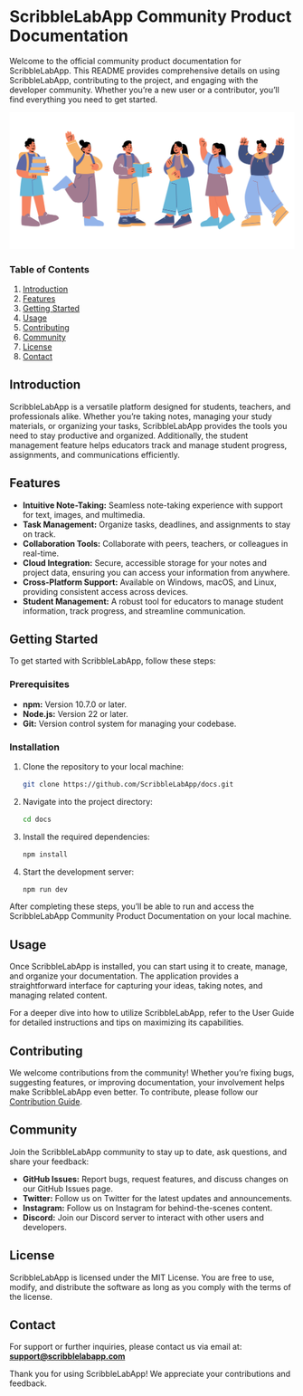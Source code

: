 
# ScribbleLabApp Community Product Documentation

Welcome to the official community product documentation for ScribbleLabApp. This README provides comprehensive details on using ScribbleLabApp, contributing to the project, and engaging with the developer community. Whether you’re a new user or a contributor, you’ll find everything you need to get started.

![An illustration showing successful students](.github/assets/people.png)

### Table of Contents

1.	[Introduction](#introduction)
2.	[Features](#features)
3.	[Getting Started](#getting-started)
4.	[Usage](#usage)
5.	[Contributing](#contributing)
6.	[Community](#community)
7.	[License](#license)
8.	[Contact](#contact)

## Introduction

ScribbleLabApp is a versatile platform designed for students, teachers, and professionals alike. Whether you’re taking notes, managing your study materials, or organizing your tasks, ScribbleLabApp provides the tools you need to stay productive and organized. Additionally, the student management feature helps educators track and manage student progress, assignments, and communications efficiently.

## Features

- **Intuitive Note-Taking:** Seamless note-taking experience with support for text, images, and multimedia.
- **Task Management:** Organize tasks, deadlines, and assignments to stay on track.
- **Collaboration Tools:** Collaborate with peers, teachers, or colleagues in real-time.
- **Cloud Integration:** Secure, accessible storage for your notes and project data, ensuring you can access your information from anywhere.
- **Cross-Platform Support:** Available on Windows, macOS, and Linux, providing consistent access across devices.
- **Student Management:** A robust tool for educators to manage student information, track progress, and streamline communication.

## Getting Started

To get started with ScribbleLabApp, follow these steps:

### Prerequisites

- **npm:** Version 10.7.0 or later.
- **Node.js:** Version 22 or later.
- **Git:** Version control system for managing your codebase.

### Installation

1. Clone the repository to your local machine:

    ```bash
    git clone https://github.com/ScribbleLabApp/docs.git
    ```

2.	Navigate into the project directory:

    ```bash
    cd docs
    ```

3.	Install the required dependencies:

    ```bash
    npm install
    ```

4.	Start the development server:

    ```bash
    npm run dev
    ```

After completing these steps, you’ll be able to run and access the ScribbleLabApp Community Product Documentation on your local machine.

## Usage

Once ScribbleLabApp is installed, you can start using it to create, manage, and organize your documentation. The application provides a straightforward interface for capturing your ideas, taking notes, and managing related content.

For a deeper dive into how to utilize ScribbleLabApp, refer to the User Guide for detailed instructions and tips on maximizing its capabilities.

## Contributing

We welcome contributions from the community! Whether you’re fixing bugs, suggesting features, or improving documentation, your involvement helps make ScribbleLabApp even better. To contribute, please follow our [Contribution Guide](CONTRIBUTING.md).


## Community

Join the ScribbleLabApp community to stay up to date, ask questions, and share your feedback:
- **GitHub Issues:** Report bugs, request features, and discuss changes on our GitHub Issues page.
- **Twitter:** Follow us on Twitter for the latest updates and announcements.
- **Instagram:** Follow us on Instagram for behind-the-scenes content.
- **Discord:** Join our Discord server to interact with other users and developers.

## License

ScribbleLabApp is licensed under the MIT License. You are free to use, modify, and distribute the software as long as you comply with the terms of the license.

## Contact

For support or further inquiries, please contact us via email at:
**support@scribblelabapp.com**

Thank you for using ScribbleLabApp! We appreciate your contributions and feedback.